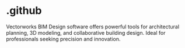 # .github
Vectorworks BIM Design software offers powerful tools for architectural planning, 3D modeling, and collaborative building design. Ideal for professionals seeking precision and innovation.
